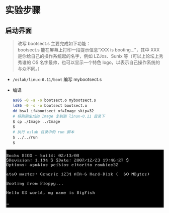 # 实验步骤

## 启动界面

> 改写 bootsect.s 主要完成如下功能：  
bootsect.s 能在屏幕上打印一段提示信息“XXX is booting...”，其中 XXX 是你给自己的操作系统起的名字，例如 LZJos、Sunix 等（可以上论坛上秀秀谁的 OS 名字最帅，也可以显示一个特色 logo，以表示自己操作系统的与众不同。）

- `/oslab/linux-0.11/boot` 编写 mybootsect.s
- 编译

  ```bash
  as86 -0 -a -o bootsect.o mybootsect.s
  ld86 -0 -s -o bootsect bootsect.o
  dd bs=1 if=bootsect of=Image skip=32
  # 将刚刚生成的 Image 复制到 linux-0.11 目录下
  $ cp ./Image ../Image
  $
  # 执行 oslab 目录中的 run 脚本
  $ ../../run
  $
  ```
  
![启动界面](../pic/lab2-1.png)
